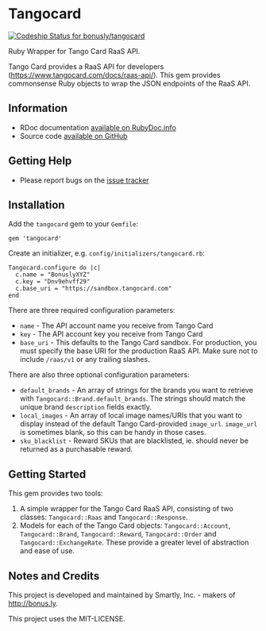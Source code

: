 # Tangocard
[ ![Codeship Status for bonusly/tangocard](https://codeship.com/projects/06e6ede0-ac7d-0132-5432-16eb0c65b489/status?branch=master)](https://codeship.com/projects/68509)

Ruby Wrapper for Tango Card RaaS API.

Tango Card provides a RaaS API for developers (https://www.tangocard.com/docs/raas-api/). This gem provides commonsense Ruby
objects to wrap the JSON endpoints of the RaaS API.

## Information

* RDoc documentation [available on RubyDoc.info](http://rubydoc.info/github/bonusly/tangocard/master/frames)
* Source code [available on GitHub](https://github.com/bonusly/tangocard)

## Getting Help

* Please report bugs on the [issue tracker](https://github.com/bonusly/tangocard/issues)

## Installation

Add the `tangocard` gem to your `Gemfile`:

```
gem 'tangocard'
```

Create an initializer, e.g. `config/initializers/tangocard.rb`:

```
Tangocard.configure do |c|
  c.name = "BonuslyXYZ"
  c.key = "Dnv9ehvff29"
  c.base_uri = "https://sandbox.tangocard.com"
end
```

There are three required configuration parameters:

 * `name` - The API account name you receive from Tango Card
 * `key` - The API account key you receive from Tango Card
 * `base_uri` - This defaults to the Tango Card sandbox.  For production, you must specify the base URI for the production RaaS API. Make sure not to include `/raas/v1` or any trailing slashes.

There are also three optional configuration parameters:

 * `default_brands` - An array of strings for the brands you want to retrieve with `Tangocard::Brand.default_brands`. The strings should match the unique brand `description` fields exactly.
 * `local_images` - An array of local image names/URIs that you want to display instead of the default Tango Card-provided `image_url`. `image_url` is sometimes blank, so this can be handy in those cases.
 * `sku_blacklist` - Reward SKUs that are blacklisted, ie. should never be returned as a purchasable reward.

## Getting Started

This gem provides two tools:

1. A simple wrapper for the Tango Card RaaS API, consisting of two classes: `Tangocard::Raas` and `Tangocard::Response`.
2. Models for each of the Tango Card objects: `Tangocard::Account`, `Tangocard::Brand`, `Tangocard::Reward`, `Tangocard::Order` and `Tangocard::ExchangeRate`. These provide a greater level of abstraction and ease of use.

## Notes and Credits

This project is developed and maintained by Smartly, Inc. - makers of http://bonus.ly.

This project uses the MIT-LICENSE.
